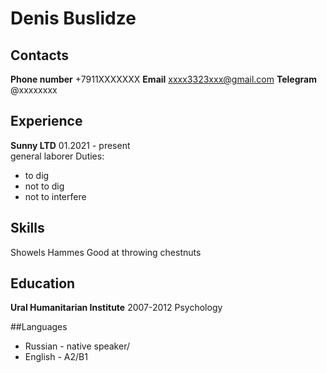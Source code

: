 # Denis Buslidze
## Contacts
**Phone number** +7911XXXXXXX
**Email** xxxx3323xxx@gmail.com
**Telegram** @xxxxxxxx

## Experience
**Sunny LTD**
01.2021 - present  
general laborer
Duties:
- to dig
- not to dig
- not to interfere

## Skills
Showels
Hammes
Good at throwing chestnuts

## Education
**Ural Humanitarian Institute**
2007-2012 Psychology

##Languages
- Russian - native speaker/
- English - A2/B1
